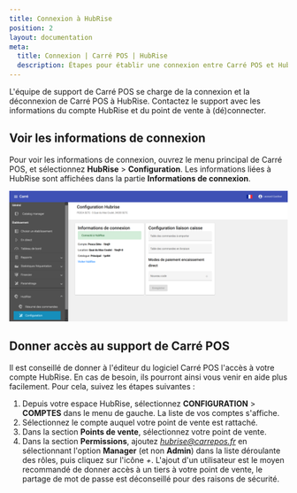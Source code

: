 ```yaml
---
title: Connexion à HubRise
position: 2
layout: documentation
meta:
  title: Connexion | Carré POS | HubRise
  description: Étapes pour établir une connexion entre Carré POS et HubRise. Connectez votre caisse et synchronisez vos données avec d'autres applications.
---
```


L'équipe de support de Carré POS se charge de la connexion et la déconnexion de Carré POS à HubRise. Contactez le support avec les informations du compte HubRise et du point de vente à (dé)connecter.

## Voir les informations de connexion

Pour voir les informations de connexion, ouvrez le menu principal de Carré POS, et sélectionnez **HubRise** > **Configuration**. Les informations liées à HubRise sont affichées dans la partie **Informations de connexion**.

![Connexion à HubRise - Informations de connexion](../images/006-fr-carre-pos-informations-connexion.png)

## Donner accès au support de Carré POS

Il est conseillé de donner à l'éditeur du logiciel Carré POS l'accès à votre compte HubRise. En cas de besoin, ils pourront ainsi vous venir en aide plus facilement. Pour cela, suivez les étapes suivantes :

1. Depuis votre espace HubRise, sélectionnez **CONFIGURATION** > **COMPTES** dans le menu de gauche. La liste de vos comptes s'affiche.
1. Sélectionnez le compte auquel votre point de vente est rattaché.
1. Dans la section **Points de vente**, sélectionnez votre point de vente.
1. Dans la section **Permissions**, ajoutez *hubrise@carrepos.fr* en sélectionnant l'option **Manager** (et non **Admin**) dans la liste déroulante des rôles, puis cliquez sur l'icône _+_. L'ajout d'un utilisateur est le moyen recommandé de donner accès à un tiers à votre point de vente, le partage de mot de passe est déconseillé pour des raisons de sécurité.
